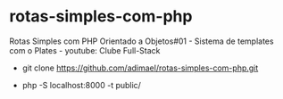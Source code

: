 # rotas-simples-com-php
Rotas Simples com PHP Orientado a Objetos#01 - Sistema de templates com o Plates - youtube: Clube Full-Stack


- git clone https://github.com/adimael/rotas-simples-com-php.git

- php -S localhost:8000 -t public/
